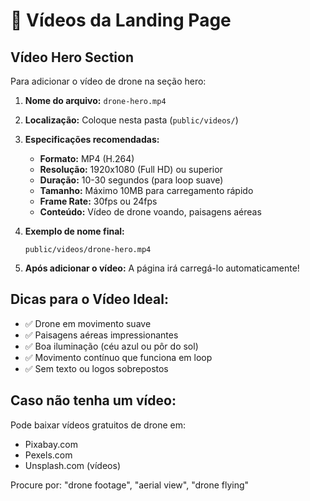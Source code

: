 # 🎥 Vídeos da Landing Page

## Vídeo Hero Section

Para adicionar o vídeo de drone na seção hero:

1. **Nome do arquivo:** `drone-hero.mp4`
2. **Localização:** Coloque nesta pasta (`public/videos/`)
3. **Especificações recomendadas:**
   - **Formato:** MP4 (H.264)
   - **Resolução:** 1920x1080 (Full HD) ou superior
   - **Duração:** 10-30 segundos (para loop suave)
   - **Tamanho:** Máximo 10MB para carregamento rápido
   - **Frame Rate:** 30fps ou 24fps
   - **Conteúdo:** Vídeo de drone voando, paisagens aéreas

4. **Exemplo de nome final:** 
   ```
   public/videos/drone-hero.mp4
   ```

5. **Após adicionar o vídeo:** A página irá carregá-lo automaticamente!

## Dicas para o Vídeo Ideal:
- ✅ Drone em movimento suave
- ✅ Paisagens aéreas impressionantes
- ✅ Boa iluminação (céu azul ou pôr do sol)
- ✅ Movimento contínuo que funciona em loop
- ✅ Sem texto ou logos sobrepostos

## Caso não tenha um vídeo:
Pode baixar vídeos gratuitos de drone em:
- Pixabay.com
- Pexels.com
- Unsplash.com (vídeos)

Procure por: "drone footage", "aerial view", "drone flying"